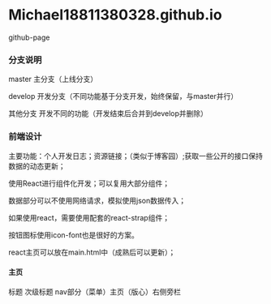 # Michael18811380328.github.io

github-page

### 分支说明

master 主分支（上线分支）

develop 开发分支（不同功能基于分支开发，始终保留，与master并行）

其他分支 开发不同的功能（开发结束后合并到develop并删除）

### 前端设计

主要功能：个人开发日志；资源链接；（类似于博客园）;获取一些公开的接口保持数据的动态更新；


使用React进行组件化开发；可以复用大部分组件；

数据部分可以不使用网络请求，模拟使用json数据传入；

如果使用react，需要使用配套的react-strap组件；

按钮图标使用icon-font也是很好的方案。

react主页可以放在main.html中（成熟后可以更新）；


#### 主页

标题 次级标题 nav部分（菜单）主页（版心）右侧旁栏
